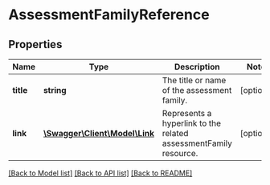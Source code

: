 # AssessmentFamilyReference

## Properties
Name | Type | Description | Notes
------------ | ------------- | ------------- | -------------
**title** | **string** | The title or name of the assessment family. | [optional] 
**link** | [**\Swagger\Client\Model\Link**](Link.md) | Represents a hyperlink to the related assessmentFamily resource. | [optional] 

[[Back to Model list]](../README.md#documentation-for-models) [[Back to API list]](../README.md#documentation-for-api-endpoints) [[Back to README]](../README.md)


